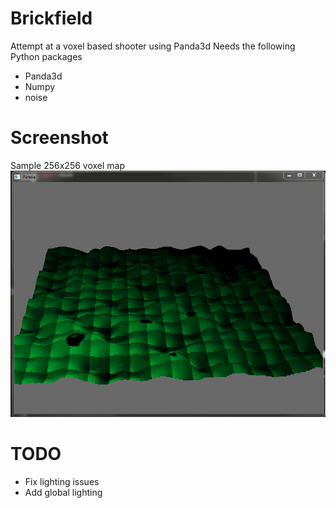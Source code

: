 Brickfield
==========

Attempt at a voxel based shooter using Panda3d 
Needs the following Python packages 
+ Panda3d
+ Numpy
+ noise

Screenshot
==========
Sample 256x256 voxel map
![SampleMap](256x256VoxMap.PNG?raw=true)

TODO
==========
+ Fix lighting issues
+ Add global lighting
